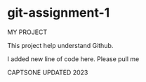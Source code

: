 # git-assignment-1

MY PROJECT 

This project help understand Github.

I added new line of code here. Please pull me 

CAPTSONE UPDATED 2023
